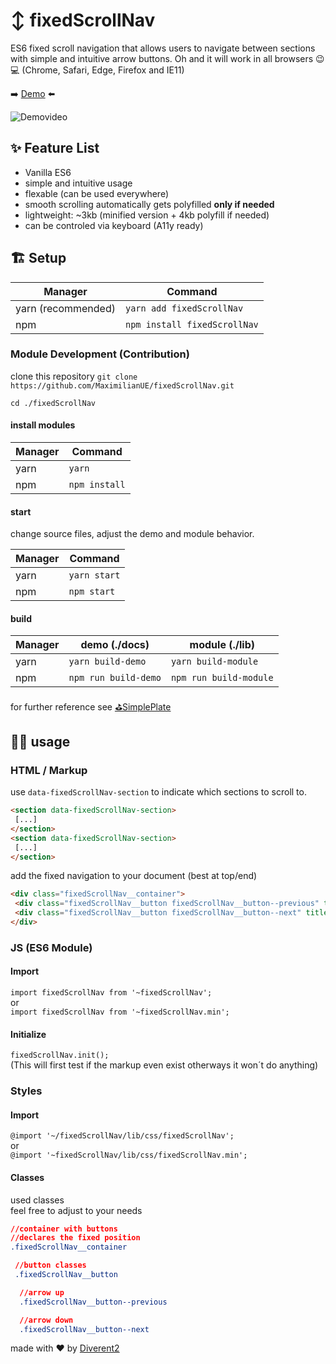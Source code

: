 # ↕️ fixedScrollNav

ES6 fixed scroll navigation that allows users to navigate between sections with simple and intuitive arrow buttons.
Oh and it will work in all browsers 😉💻
(Chrome, Safari, Edge, Firefox and IE11)

➡️ [Demo](https://maximilianue.github.io/fixedScrollNav/) ⬅️

![Demovideo](https://imgur.com/32LQQr4.gif)

## ✨ Feature List

* Vanilla ES6
* simple and intuitive usage
* flexable (can be used everywhere)
* smooth scrolling automatically gets polyfilled **only if needed**
* lightweight: ~3kb (minified version + 4kb polyfill if needed)
* can be controled via keyboard (A11y ready)

## 🏗️ Setup

Manager | Command
--- | ---
yarn (recommended) | `yarn add fixedScrollNav`
npm | `npm install fixedScrollNav`

### Module Development (Contribution)

clone this repository `git clone https://github.com/MaximilianUE/fixedScrollNav.git`

`cd ./fixedScrollNav`

#### install modules

Manager | Command
--- | ---
yarn | `yarn`
npm | `npm install`

#### start

change source files, adjust the demo and module behavior. 

Manager | Command
--- | ---
yarn | `yarn start`
npm | `npm start`

#### build

Manager | demo (./docs) | module (./lib)
--- | --- | ---
yarn | `yarn build-demo` | `yarn build-module`
npm | `npm run build-demo` | `npm run build-module`

for further reference see [⛳SimplePlate](https://github.com/MaximilianUE/SimplePlate)

## 👩‍💻 usage

### HTML / Markup

use `data-fixedScrollNav-section` to indicate which sections to scroll to.

```html
<section data-fixedScrollNav-section>
 [...]
</section>
<section data-fixedScrollNav-section>
 [...]
</section>
```

add the fixed navigation to your document (best at top/end)

```html
<div class="fixedScrollNav__container">
 <div class="fixedScrollNav__button fixedScrollNav__button--previous" title="go to previous section"></div>
 <div class="fixedScrollNav__button fixedScrollNav__button--next" title="go to next section"></div>
</div>
```

### JS (ES6 Module)

#### Import

`import fixedScrollNav from '~fixedScrollNav';`  
or  
`import fixedScrollNav from '~fixedScrollNav.min';`

#### Initialize

`fixedScrollNav.init();`  
(This will first test if the markup even exist otherways it won´t do anything)  

### Styles

#### Import

`@import '~/fixedScrollNav/lib/css/fixedScrollNav';`  
or  
`@import '~fixedScrollNav/lib/css/fixedScrollNav.min';`

#### Classes

used classes  
feel free to adjust to your needs

```css
//container with buttons
//declares the fixed position
.fixedScrollNav__container 

 //button classes
 .fixedScrollNav__button

  //arrow up
  .fixedScrollNav__button--previous

  //arrow down
  .fixedScrollNav__button--next
```

made with ♥️ by [Diverent2](https://twitter.com/diverent2)
